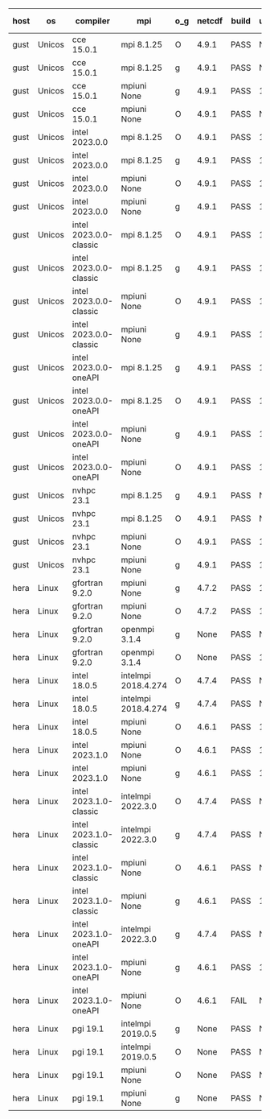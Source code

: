 

| host     | os       | compiler                              | mpi                      | o_g        | netcdf        | build       | u_pass          | u_fail          | s_pass            | s_fail            | e_pass             | e_fail             | nuopc_pass       | nuopc_fail       | artifacts link          |
|----------|----------|---------------------------------------|--------------------------|------------|---------------|-------------|-----------------|-----------------|-------------------|-------------------|--------------------|--------------------|------------------|------------------|-------------------------|
| gust | Unicos | cce 15.0.1 | mpi 8.1.25  | O | 4.9.1  | PASS | None | None | None | None | None | None | None | None | <a href="https://github.com/esmf-org/esmf-test-artifacts/tree/17e58ba54745a17cb0fd4d02f1772dd553989170/fix_mpi-t-on-cray/cce/15.0.1/O/mpi/8.1.25" target="_blank">17e58ba</a> | 
| gust | Unicos | cce 15.0.1 | mpi 8.1.25  | g | 4.9.1  | PASS | None | None | None | None | None | None | None | None | <a href="https://github.com/esmf-org/esmf-test-artifacts/tree/c5d41c8291eb4df1ee990f38f38d42217218376d/fix_mpi-t-on-cray/cce/15.0.1/g/mpi/8.1.25" target="_blank">c5d41c8</a> | 
| gust | Unicos | cce 15.0.1 | mpiuni None  | g | 4.9.1  | PASS | 12318 | 76 | 8 | 0 | 44 | 0 | None | None | <a href="https://github.com/esmf-org/esmf-test-artifacts/tree/acf30f83e00280cf51d92264a3f72565de658f4a/fix_mpi-t-on-cray/cce/15.0.1/g/mpiuni/None" target="_blank">acf30f8</a> | 
| gust | Unicos | cce 15.0.1 | mpiuni None  | O | 4.9.1  | PASS | None | None | None | None | None | None | None | None | <a href="https://github.com/esmf-org/esmf-test-artifacts/tree/fbee6e8f8677c179dcc5fa8e137592af2af41515/fix_mpi-t-on-cray/cce/15.0.1/O/mpiuni/None" target="_blank">fbee6e8</a> | 
| gust | Unicos | intel 2023.0.0 | mpi 8.1.25  | O | 4.9.1  | PASS | 13978 | 0 | 49 | 0 | 81 | 0 | 53 | 0 | <a href="https://github.com/esmf-org/esmf-test-artifacts/tree/5640e502cc162054fdc7cca88055f051abfff793/fix_mpi-t-on-cray/intel/2023.0.0/O/mpi/8.1.25" target="_blank">5640e50</a> | 
| gust | Unicos | intel 2023.0.0 | mpi 8.1.25  | g | 4.9.1  | PASS | 13978 | 0 | 49 | 0 | 81 | 0 | 53 | 0 | <a href="https://github.com/esmf-org/esmf-test-artifacts/tree/73cb8ea9c0ba8a4b7d0ce0c54d0dc0afff3747e9/fix_mpi-t-on-cray/intel/2023.0.0/g/mpi/8.1.25" target="_blank">73cb8ea</a> | 
| gust | Unicos | intel 2023.0.0 | mpiuni None  | O | 4.9.1  | PASS | 12394 | 0 | 8 | 0 | 44 | 0 | None | None | <a href="https://github.com/esmf-org/esmf-test-artifacts/tree/83ca669c1fea84e633e1b29fadc42663dfbf76f8/fix_mpi-t-on-cray/intel/2023.0.0/O/mpiuni/None" target="_blank">83ca669</a> | 
| gust | Unicos | intel 2023.0.0 | mpiuni None  | g | 4.9.1  | PASS | 12394 | 0 | 8 | 0 | 44 | 0 | None | None | <a href="https://github.com/esmf-org/esmf-test-artifacts/tree/60102a46aa4ee09928a349822d02b9c8e089914e/fix_mpi-t-on-cray/intel/2023.0.0/g/mpiuni/None" target="_blank">60102a4</a> | 
| gust | Unicos | intel 2023.0.0-classic | mpi 8.1.25  | O | 4.9.1  | PASS | 13978 | 0 | 49 | 0 | 81 | 0 | 53 | 0 | <a href="https://github.com/esmf-org/esmf-test-artifacts/tree/ccf91b0ef6ac8bf3f32ea1a3db16f0ac0349a53c/fix_mpi-t-on-cray/intel/2023.0.0-classic/O/mpi/8.1.25" target="_blank">ccf91b0</a> | 
| gust | Unicos | intel 2023.0.0-classic | mpi 8.1.25  | g | 4.9.1  | PASS | 13978 | 0 | 49 | 0 | 81 | 0 | 53 | 0 | <a href="https://github.com/esmf-org/esmf-test-artifacts/tree/f5919475b37b238eaa542b440e6c02fd4947f7fa/fix_mpi-t-on-cray/intel/2023.0.0-classic/g/mpi/8.1.25" target="_blank">f591947</a> | 
| gust | Unicos | intel 2023.0.0-classic | mpiuni None  | O | 4.9.1  | PASS | 12394 | 0 | 8 | 0 | 44 | 0 | None | None | <a href="https://github.com/esmf-org/esmf-test-artifacts/tree/297f4e213cdc52e9661519dbbe5d7229b525402f/fix_mpi-t-on-cray/intel/2023.0.0-classic/O/mpiuni/None" target="_blank">297f4e2</a> | 
| gust | Unicos | intel 2023.0.0-classic | mpiuni None  | g | 4.9.1  | PASS | 12394 | 0 | 8 | 0 | 44 | 0 | None | None | <a href="https://github.com/esmf-org/esmf-test-artifacts/tree/6856d7a1631dd5b6500ee32d8acdaa5ce2b78a5f/fix_mpi-t-on-cray/intel/2023.0.0-classic/g/mpiuni/None" target="_blank">6856d7a</a> | 
| gust | Unicos | intel 2023.0.0-oneAPI | mpi 8.1.25  | g | 4.9.1  | PASS | 13978 | 0 | 49 | 0 | 81 | 0 | 50 | 3 | <a href="https://github.com/esmf-org/esmf-test-artifacts/tree/70718dd1ece31181e7fd795619a7ab3f37353680/fix_mpi-t-on-cray/intel/2023.0.0-oneAPI/g/mpi/8.1.25" target="_blank">70718dd</a> | 
| gust | Unicos | intel 2023.0.0-oneAPI | mpi 8.1.25  | O | 4.9.1  | PASS | 13978 | 0 | 48 | 1 | 81 | 0 | 40 | 13 | <a href="https://github.com/esmf-org/esmf-test-artifacts/tree/b0b9c600e67aee0a6ad78b265803793f4ccf3f8a/fix_mpi-t-on-cray/intel/2023.0.0-oneAPI/O/mpi/8.1.25" target="_blank">b0b9c60</a> | 
| gust | Unicos | intel 2023.0.0-oneAPI | mpiuni None  | g | 4.9.1  | PASS | 12394 | 0 | 8 | 0 | 44 | 0 | None | None | <a href="https://github.com/esmf-org/esmf-test-artifacts/tree/992ca353cc1add9b01c7dd36abca13af0eb309a4/fix_mpi-t-on-cray/intel/2023.0.0-oneAPI/g/mpiuni/None" target="_blank">992ca35</a> | 
| gust | Unicos | intel 2023.0.0-oneAPI | mpiuni None  | O | 4.9.1  | PASS | 12394 | 0 | 8 | 0 | 44 | 0 | None | None | <a href="https://github.com/esmf-org/esmf-test-artifacts/tree/968d93a1f28269473d5a112d0790219901a320df/fix_mpi-t-on-cray/intel/2023.0.0-oneAPI/O/mpiuni/None" target="_blank">968d93a</a> | 
| gust | Unicos | nvhpc 23.1 | mpi 8.1.25  | g | 4.9.1  | PASS | None | None | None | None | None | None | None | None | <a href="https://github.com/esmf-org/esmf-test-artifacts/tree/cda54ebb8dbdb15a90af744a94e664602fd0a719/fix_mpi-t-on-cray/nvhpc/23.1/g/mpi/8.1.25" target="_blank">cda54eb</a> | 
| gust | Unicos | nvhpc 23.1 | mpi 8.1.25  | O | 4.9.1  | PASS | None | None | None | None | None | None | None | None | <a href="https://github.com/esmf-org/esmf-test-artifacts/tree/954ccf12e9181da0fdd71f78559edb5a12aef8c0/fix_mpi-t-on-cray/nvhpc/23.1/O/mpi/8.1.25" target="_blank">954ccf1</a> | 
| gust | Unicos | nvhpc 23.1 | mpiuni None  | O | 4.9.1  | PASS | 12392 | 2 | 8 | 0 | 44 | 0 | None | None | <a href="https://github.com/esmf-org/esmf-test-artifacts/tree/81820f4383310412be2a5ee9e76e192b824f87f2/fix_mpi-t-on-cray/nvhpc/23.1/O/mpiuni/None" target="_blank">81820f4</a> | 
| gust | Unicos | nvhpc 23.1 | mpiuni None  | g | 4.9.1  | PASS | 12394 | 0 | 6 | 2 | 44 | 0 | None | None | <a href="https://github.com/esmf-org/esmf-test-artifacts/tree/d02f89ff33ec8c42d906fd38753d17d339c2f555/fix_mpi-t-on-cray/nvhpc/23.1/g/mpiuni/None" target="_blank">d02f89f</a> | 
| hera | Linux | gfortran 9.2.0 | mpiuni None  | g | 4.7.2  | PASS | 12394 | 0 | 8 | 0 | 44 | 0 | None | None | <a href="https://github.com/esmf-org/esmf-test-artifacts/tree/155f6aeaf1e09b575c4c2a236bbdb085267f3a3d/fix_mpi-t-on-cray/gfortran/9.2.0/g/mpiuni/None" target="_blank">155f6ae</a> | 
| hera | Linux | gfortran 9.2.0 | mpiuni None  | O | 4.7.2  | PASS | 12394 | 0 | 8 | 0 | 44 | 0 | None | None | <a href="https://github.com/esmf-org/esmf-test-artifacts/tree/95821de96ab1920881b347991ffad99d394c11c8/fix_mpi-t-on-cray/gfortran/9.2.0/O/mpiuni/None" target="_blank">95821de</a> | 
| hera | Linux | gfortran 9.2.0 | openmpi 3.1.4  | g | None  | PASS | None | None | None | None | None | None | None | None | <a href="https://github.com/esmf-org/esmf-test-artifacts/tree/419fc57b992243cb0a9ab57c6a11d0063672237d/fix_mpi-t-on-cray/gfortran/9.2.0/g/openmpi/3.1.4" target="_blank">419fc57</a> | 
| hera | Linux | gfortran 9.2.0 | openmpi 3.1.4  | O | None  | PASS | 13978 | 0 | 49 | 0 | 81 | 0 | 52 | 1 | <a href="https://github.com/esmf-org/esmf-test-artifacts/tree/8e7d0796d10f88689ebcb2ae0528db4891daf1ab/fix_mpi-t-on-cray/gfortran/9.2.0/O/openmpi/3.1.4" target="_blank">8e7d079</a> | 
| hera | Linux | intel 18.0.5 | intelmpi 2018.4.274  | O | 4.7.4  | PASS | None | None | None | None | None | None | None | None | <a href="https://github.com/esmf-org/esmf-test-artifacts/tree/1aa36bd3678bb82771643bf28b2f0c6a15e47a36/fix_mpi-t-on-cray/intel/18.0.5/O/intelmpi/2018.4.274" target="_blank">1aa36bd</a> | 
| hera | Linux | intel 18.0.5 | intelmpi 2018.4.274  | g | 4.7.4  | PASS | None | None | None | None | None | None | None | None | <a href="https://github.com/esmf-org/esmf-test-artifacts/tree/9fc6b3a67ea48abf27647fecf536f47455f5439e/fix_mpi-t-on-cray/intel/18.0.5/g/intelmpi/2018.4.274" target="_blank">9fc6b3a</a> | 
| hera | Linux | intel 18.0.5 | mpiuni None  | O | 4.6.1  | PASS | 12394 | 0 | 8 | 0 | 44 | 0 | None | None | <a href="https://github.com/esmf-org/esmf-test-artifacts/tree/77e394fd6c317ec7edbbc6f4ad4b0b0300f327d4/fix_mpi-t-on-cray/intel/18.0.5/O/mpiuni/None" target="_blank">77e394f</a> | 
| hera | Linux | intel 2023.1.0 | mpiuni None  | O | 4.6.1  | PASS | 12394 | 0 | 8 | 0 | 44 | 0 | None | None | <a href="https://github.com/esmf-org/esmf-test-artifacts/tree/ab28362ae5d34160a8fbd66a63c5459dfb2658ea/fix_mpi-t-on-cray/intel/2023.1.0/O/mpiuni/None" target="_blank">ab28362</a> | 
| hera | Linux | intel 2023.1.0 | mpiuni None  | g | 4.6.1  | PASS | 12394 | 0 | 8 | 0 | 44 | 0 | None | None | <a href="https://github.com/esmf-org/esmf-test-artifacts/tree/e22482c9544c6de5493beb82751793dc5278651a/fix_mpi-t-on-cray/intel/2023.1.0/g/mpiuni/None" target="_blank">e22482c</a> | 
| hera | Linux | intel 2023.1.0-classic | intelmpi 2022.3.0  | O | 4.7.4  | PASS | None | None | None | None | None | None | None | None | <a href="https://github.com/esmf-org/esmf-test-artifacts/tree/0ea895be139d960d9295bae3564fb551dc6dee91/fix_mpi-t-on-cray/intel/2023.1.0-classic/O/intelmpi/2022.3.0" target="_blank">0ea895b</a> | 
| hera | Linux | intel 2023.1.0-classic | intelmpi 2022.3.0  | g | 4.7.4  | PASS | None | None | None | None | None | None | None | None | <a href="https://github.com/esmf-org/esmf-test-artifacts/tree/2e925bbd7cc606b477b7f699f311743c5321e24a/fix_mpi-t-on-cray/intel/2023.1.0-classic/g/intelmpi/2022.3.0" target="_blank">2e925bb</a> | 
| hera | Linux | intel 2023.1.0-classic | mpiuni None  | O | 4.6.1  | PASS | None | None | None | None | None | None | None | None | <a href="https://github.com/esmf-org/esmf-test-artifacts/tree/c24eedcf02a9bdae73c25e28dfddcfa0c448877c/fix_mpi-t-on-cray/intel/2023.1.0-classic/O/mpiuni/None" target="_blank">c24eedc</a> | 
| hera | Linux | intel 2023.1.0-classic | mpiuni None  | g | 4.6.1  | PASS | 12394 | 0 | 8 | 0 | 44 | 0 | None | None | <a href="https://github.com/esmf-org/esmf-test-artifacts/tree/633f3b038d04b908370d0851c827b4bd2596a94f/fix_mpi-t-on-cray/intel/2023.1.0-classic/g/mpiuni/None" target="_blank">633f3b0</a> | 
| hera | Linux | intel 2023.1.0-oneAPI | intelmpi 2022.3.0  | g | 4.7.4  | PASS | None | None | None | None | None | None | None | None | <a href="https://github.com/esmf-org/esmf-test-artifacts/tree/53f51b4f18ba249fc60ef09ca807d461d585cd2f/fix_mpi-t-on-cray/intel/2023.1.0-oneAPI/g/intelmpi/2022.3.0" target="_blank">53f51b4</a> | 
| hera | Linux | intel 2023.1.0-oneAPI | mpiuni None  | g | 4.6.1  | PASS | 12394 | 0 | 8 | 0 | 44 | 0 | None | None | <a href="https://github.com/esmf-org/esmf-test-artifacts/tree/3342eb1a71df8e5fd6a8c6f709375d93d847caa8/fix_mpi-t-on-cray/intel/2023.1.0-oneAPI/g/mpiuni/None" target="_blank">3342eb1</a> | 
| hera | Linux | intel 2023.1.0-oneAPI | mpiuni None  | O | 4.6.1  | FAIL | None | None | None | None | None | None | None | None | <a href="https://github.com/esmf-org/esmf-test-artifacts/tree/d623b9b248efc7b56c69cddfa012e90988cc0465/fix_mpi-t-on-cray/intel/2023.1.0-oneAPI/O/mpiuni/None" target="_blank">d623b9b</a> | 
| hera | Linux | pgi 19.1 | intelmpi 2019.0.5  | g | None  | PASS | None | None | None | None | None | None | None | None | <a href="https://github.com/esmf-org/esmf-test-artifacts/tree/73372985ffc31e8c4b7486bb65a5c18991b319ce/fix_mpi-t-on-cray/pgi/19.1/g/intelmpi/2019.0.5" target="_blank">7337298</a> | 
| hera | Linux | pgi 19.1 | intelmpi 2019.0.5  | O | None  | PASS | None | None | None | None | None | None | None | None | <a href="https://github.com/esmf-org/esmf-test-artifacts/tree/dee2172227b06e20d93612c45e3109b328fb96e1/fix_mpi-t-on-cray/pgi/19.1/O/intelmpi/2019.0.5" target="_blank">dee2172</a> | 
| hera | Linux | pgi 19.1 | mpiuni None  | O | None  | PASS | None | None | None | None | None | None | None | None | <a href="https://github.com/esmf-org/esmf-test-artifacts/tree/aafe356015e24aee4c842ffed21c4caf1a8be54f/fix_mpi-t-on-cray/pgi/19.1/O/mpiuni/None" target="_blank">aafe356</a> | 
| hera | Linux | pgi 19.1 | mpiuni None  | g | None  | PASS | None | None | None | None | None | None | None | None | <a href="https://github.com/esmf-org/esmf-test-artifacts/tree/599e4f037dda26390b533e859dd3667acca3540b/fix_mpi-t-on-cray/pgi/19.1/g/mpiuni/None" target="_blank">599e4f0</a> | 
